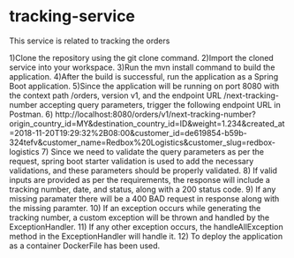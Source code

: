 # tracking-service
This service is related to tracking the orders

1)Clone the repository using the git clone command.
2)Import the cloned service into your workspace.
3)Run the mvn install command to build the application.
4)After the build is successful, run the application as a Spring Boot application.
5)Since the application will be running on port 8080 with the context path /orders, version v1, and the endpoint URL /next-tracking-number accepting query parameters, trigger the following endpoint URL in Postman.
6) http://localhost:8080/orders/v1/next-tracking-number?origin_country_id=MY&destination_country_id=ID&weight=1.234&created_at=2018-11-20T19:29:32%2B08:00&customer_id=de619854-b59b-324tefv&customer_name=Redbox%20Logistics&customer_slug=redbox-logistics
7) Since we need to validate the query parameters as per the request, spring boot starter validation is used to add the necessary validations, and these parameters should be properly validated.
8) If valid inputs are provided as per the requirements, the response will include a tracking number, date, and status, along with a 200 status code.
9) If any missing paramater there will be a 400 BAD request in response along with the missing paramter.
10) If an exception occurs while generating the tracking number, a custom exception will be thrown and handled by the ExceptionHandler.
11) If any other exception occurs, the handleAllException method in the ExceptionHandler will handle it.
12) To deploy the application as a container DockerFile has been used.


